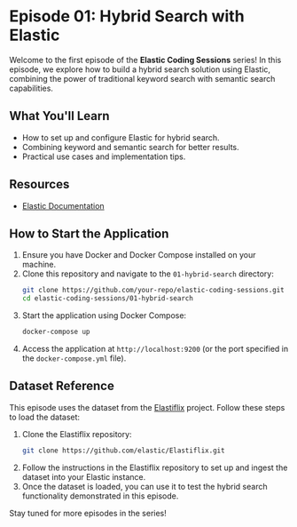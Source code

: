 # Episode 01: Hybrid Search with Elastic

Welcome to the first episode of the **Elastic Coding Sessions** series! In this episode, we explore how to build a hybrid search solution using Elastic, combining the power of traditional keyword search with semantic search capabilities.

## What You'll Learn

- How to set up and configure Elastic for hybrid search.
- Combining keyword and semantic search for better results.
- Practical use cases and implementation tips.

## Resources

- [Elastic Documentation](https://www.elastic.co/guide/index.html)

## How to Start the Application

1. Ensure you have Docker and Docker Compose installed on your machine.
2. Clone this repository and navigate to the `01-hybrid-search` directory:
   ```bash
   git clone https://github.com/your-repo/elastic-coding-sessions.git
   cd elastic-coding-sessions/01-hybrid-search
   ```
3. Start the application using Docker Compose:
   ```bash
   docker-compose up
   ```
4. Access the application at `http://localhost:9200` (or the port specified in the `docker-compose.yml` file).

## Dataset Reference

This episode uses the dataset from the [Elastiflix](https://github.com/elastic/Elastiflix) project. Follow these steps to load the dataset:

1. Clone the Elastiflix repository:
   ```bash
   git clone https://github.com/elastic/Elastiflix.git
   ```
2. Follow the instructions in the Elastiflix repository to set up and ingest the dataset into your Elastic instance.
3. Once the dataset is loaded, you can use it to test the hybrid search functionality demonstrated in this episode.

Stay tuned for more episodes in the series!